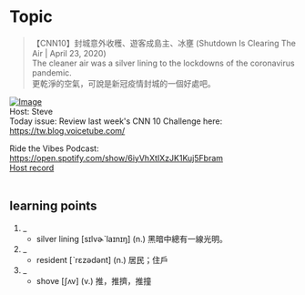 # Topic

> 【CNN10】封城意外收穫、遊客成島主、冰壅 (Shutdown Is Clearing The Air | April 23, 2020) <br>
> The cleaner air was a silver lining to the lockdowns of the coronavirus pandemic. <br>
> 更乾淨的空氣，可說是新冠疫情封城的一個好處吧。 <br>

[![Image](https://cdn.voicetube.com/assets/thumbnails/pFfqU1nKoqA.jpg)](https://www.youtube.com/embed/pFfqU1nKoqA?rel=0&showinfo=0&cc_load_policy=0&controls=1&autoplay=1&iv_load_policy=3&playsinline=1&wmode=transparent&start=59&end=66&enablejsapi=1&origin=https://tw.voicetube.com&widgetid=1)<br>
Host: Steve 
<br>Today issue: Review last week's CNN 10 Challenge here: https://tw.blog.voicetube.com/

Ride the Vibes Podcast: https://open.spotify.com/show/6iyVhXtIXzJK1Kuj5Fbram
<br>
[Host record](https://cdn.voicetube.com/tmp/everyday_records/stephen_vt_44701/4220.mp3)
<br><br>
## learning points
1. _
	* silver lining  [sɪlvɚˋlaɪnɪŋ] (n.) 黑暗中總有一線光明。
2. _
	* resident  [ˋrɛzədənt] (n.) 居民；住戶
3. _
	* shove  [ʃʌv] (v.) 推，推擠，推撞
